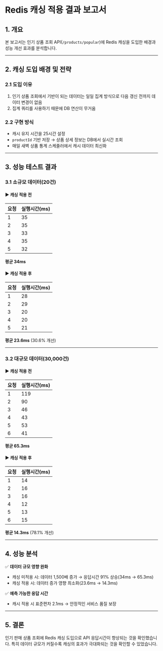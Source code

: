 # Redis 캐싱 적용 결과 보고서

## 1. 개요
본 보고서는 인기 상품 조회 API(`/products/popular`)에 Redis 캐싱을 도입한 배경과 성능 개선 효과를 분석합니다.

---

## 2. 캐싱 도입 배경 및 전략

### 2.1 도입 이유
1. 인기 상품 조회에서 기반이 되는 데이터는 일일 집계 방식으로 다음 갱신 전까지 데이터 변경이 없음
2. 집계 쿼리를 사용하기 때문에 DB 연산이 무거움


### 2.2 구현 방식
- 캐시 유지 시간을 25시간 설정
- `productId` 기반 저장 → 상품 상세 정보는 DB에서 실시간 조회
- 매일 새벽 상품 통계 스케줄러에서 캐시 데이터 최신화

---

## 3. 성능 테스트 결과

### 3.1 소규모 데이터(20건)
#### ▶ 캐싱 적용 전
| 요청 | 실행시간(ms) |
|------|-------------|
| 1    | 35          |
| 2    | 35          |
| 3    | 33          |
| 4    | 35          |
| 5    | 32          |
**평균 34ms**

#### ▶ 캐싱 적용 후
| 요청 | 실행시간(ms) |
|------|-------------|
| 1    | 28          |
| 2    | 29          |
| 3    | 20          |
| 4    | 20          |
| 5    | 21          |
**평균 23.6ms** (30.6% 개선)

---

### 3.2 대규모 데이터(30,000건)
#### ▶ 캐싱 적용 전
| 요청 | 실행시간(ms) |
|------|-------------|
| 1    | 119         |
| 2    | 90          |
| 3    | 46          |
| 4    | 43          |
| 5    | 53          |
| 6    | 41          |
**평균 65.3ms**

#### ▶ 캐싱 적용 후
| 요청 | 실행시간(ms) |
|------|-------------|
| 1    | 14          |
| 2    | 16          |
| 3    | 16          |
| 4    | 12          |
| 5    | 13          |
| 6    | 15          |
**평균 14.3ms** (78.1% 개선)

---

## 4. 성능 분석
✅ **데이터 규모 영향 완화**
- 캐싱 미적용 시: 데이터 1,500배 증가 → 응답시간 91% 상승(34ms → 65.3ms)
- 캐싱 적용 시: 데이터 증가 영향 최소화(23.6ms → 14.3ms)

✅ **예측 가능한 응답 시간**
- 캐시 적용 시 표준편차 2.1ms → 안정적인 서비스 품질 보장

---

## 5. 결론
인기 판매 상품 조회에 Redis 캐싱 도입으로 API 응답시간이 향상되는 것을 확인했습니다. 특히 데이터 규모가 커질수록 캐싱의 효과가 극대화되는 것을 확인할 수 있었습니다.
